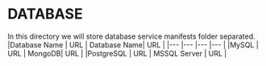 # DATABASE
In this directory we will store database service manifests folder separated.
|Database Name | URL | Database Name| URL |
|--- |--- |--- |--- |
|MySQL | URL | MongoDB| URL |
|PostgreSQL | URL | MSSQL Server | URL |

